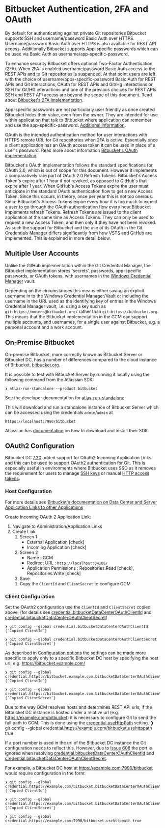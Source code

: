 # Bitbucket Authentication, 2FA and OAuth

By default for authenticating against private Git repositories Bitbucket
supports SSH and username/password Basic Auth over HTTPS. Username/password
Basic Auth over HTTPS is also available for REST API access. Additionally
Bitbucket supports App-specific passwords which can be used via Basic Auth as
username/app-specific-password.

To enhance security Bitbucket offers optional Two-Factor Authentication (2FA).
When 2FA is enabled username/password Basic Auth access to the REST APIs and to
Git repositories is suspended. At that point users are left with the choice of
username/apps-specific-password Basic Auth for REST APIs and Git interactions,
OAuth for REST APIs and Git/Hg interactions or SSH for Git/HG interactions and
one of the previous choices for REST APIs. SSH and REST API access are beyond
the scope of this document. Read about [Bitbucket's 2FA implementation][2fa-impl].

App-specific passwords are not particularly user friendly as once created
Bitbucket hides their value, even from the owner. They are intended for use
within application that talk to Bitbucket where application can remember and use
the app-specific-password. [Additional information][additional-info].

OAuth is the intended authentication method for user interactions with HTTPS
remote URL for Git repositories when 2FA is active. Essentially once a client
application has an OAuth access token it can be used in place of a user's
password. Read more about information [Bitbucket's OAuth implementation][oauth-impl].

Bitbucket's OAuth implementation follows the standard specifications for OAuth
2.0, which is out of scope for this document. However it implements a
comparatively rare part of OAuth 2.0 Refresh Tokens. Bitbucket's Access Token's
expire after 1 hour if not revoked, as opposed to GitHub's that expire after 1
year. When GitHub's Access Tokens expire the user must anticipate in the
standard OAuth authentication flow to get a new Access Token. Since this occurs,
in theory, once per year this is not too onerous. Since Bitbucket's Access
Tokens expire every hour it is too much to expect a user to go through the OAuth
authentication flow every hour.Bitbucket implements refresh Tokens.
Refresh Tokens are issued to the client application at the same time as Access
Tokens. They can only be used to request a new Access Token, and then only if
they have not been revoked. As such the support for Bitbucket and the use of its
OAuth in the Git Credentials Manager differs significantly from how VSTS and
GitHub are implemented. This is explained in more detail below.

## Multiple User Accounts

Unlike the GitHub implementation within the Git Credential Manager, the
Bitbucket implementation stores 'secrets', passwords, app-specific passwords, or
OAuth tokens, with usernames in the [Windows Credential Manager][wincred-manager]
vault.

Depending on the circumstances this means either saving an explicit username in
to the Windows Credential Manager/Vault or including the username in the URL
used as the identifying key of entries in the Windows Credential Manager vault,
i.e. using a key such as `git:https://mminns@bitbucket.org/` rather than
`git:https://bitbucket.org`. This means that the Bitbucket implementation in the
GCM can support multiple accounts, and usernames,  for a single user against
Bitbucket, e.g. a personal account and a work account.

## On-Premise Bitbucket

On-premise Bitbucket, more correctly known as Bitbucket Server or Bitbucket DC,
has a number of differences compared to the cloud instance of Bitbucket,
[bitbucket.org][bitbucket].

It is possible to test with Bitbucket Server by running it locally using the
following command from the Atlassian SDK:

    ❯ atlas-run-standalone --product bitbucket

See the developer documentation for [atlas-run-standalone][atlas-run-standalone].

This will download and run a standalone instance of Bitbucket Server which can
be accessed using the credentials `admin`/`admin` at

    https://localhost:7990/bitbucket

Atlassian has [documentation][atlassian-sdk] on how to download and install
their SDK.

## OAuth2 Configuration

Bitbucket DC [7.20](https://confluence.atlassian.com/bitbucketserver/bitbucket-data-center-and-server-7-20-release-notes-1101934428.html)
added support for OAuth2 Incoming Application Links and this can be used to
support OAuth2 authentication for Git. This is especially useful in environments
where Bitbucket uses SSO as it removes the requirement for users to manage
[SSH keys](https://confluence.atlassian.com/display/BITBUCKETSERVER0717/Using+SSH+keys+to+secure+Git+operations)
or manual [HTTP access tokens](https://confluence.atlassian.com/display/BITBUCKETSERVER0717/Personal+access+tokens).

### Host Configuration

For more details see
[Bitbucket's documentation on Data Center and Server Application Links to other Applications](https://confluence.atlassian.com/bitbucketserver/link-to-other-applications-1018764620.html)

Create Incoming OAuth 2 Application Link:
<!-- markdownlint-disable MD034 -->
1. Navigate to Administration/Application Links
1. Create Link
   1. Screen 1
      - External Application [check]
      - Incoming Application [check]
   1. Screen 2
      - Name : GCM
      - Redirect URL : `http://localhost:34106/`
      - Application Permissions : Repositories.Read [check], Repositories.Write [check]
   1. Save
   <!-- markdownlint-enable MD034 -->
   1. Copy the `ClientId` and `ClientSecret` to configure GCM

### Client Configuration

Set the OAuth2 configuration use the `ClientId` and `ClientSecret` copied above,
(for details see [credential.bitbucketDataCenterOAuthClientId](configuration.md#credential.bitbucketDataCenterOAuthClientId)
and [credential.bitbucketDataCenterOAuthClientSecret](configuration.md#credential.bitbucketDataCenterOAuthClientSecret))

    ❯ git config --global credential.bitbucketDataCenterOAuthClientId {`Copied ClientId`}

    ❯ git config --global credential.bitbucketDataCenterOAuthClientSecret {`Copied ClientSecret`}
<!-- markdownlint-disable MD034 -->
As described in [Configuration options](configuration.md#Configuration%20options)
the settings can be made more specific to apply only to a specific Bitbucket DC
host by specifying the host url, e.g. https://bitbucket.example.com/
<!-- markdownlint-enable MD034 -->

    ❯ git config --global credential.https://bitbucket.example.com.bitbucketDataCenterOAuthClientId {`Copied ClientId`}

    ❯ git config --global credential.https://bitbucket.example.com.bitbucketDataCenterOAuthClientSecret {`Copied ClientSecret`}
<!-- markdownlint-disable MD034 -->
Due to the way GCM resolves hosts and determines REST API urls, if the Bitbucket
DC instance is hosted under a relative url (e.g. https://example.com/bitbucket)
it is necessary to configure Git to send the full path to GCM. This is done
using the [credential.useHttpPath](configuration.md#credential.useHttpPath)
setting.
    ❯ git config --global credential.https://example.com/bitbucket.usehttppath true
<!-- markdownlint-enable MD034 -->

If a port number is used in the url of the Bitbucket DC instance the Git
configuration needs to reflect this. However, due to [Issue 608](https://github.com/git-ecosystem/git-credential-manager/issues/608)
the port is ignored when resolving [credential.bitbucketDataCenterOAuthClientId](configuration.md#credential.bitbucketDataCenterOAuthClientId)
and [credential.bitbucketDataCenterOAuthClientSecret](configuration.md#credential.bitbucketDataCenterOAuthClientSecret).
<!-- markdownlint-disable MD034 -->
For example, a Bitbucket DC host at https://example.com:7990/bitbucket would
require configuration in the form:
<!-- markdownlint-enable MD034 -->
    ❯ git config --global credential.https://example.com/bitbucket.bitbucketDataCenterOAuthClientId {`Copied ClientId`}

    ❯ git config --global credential.https://example.com/bitbucket.bitbucketDataCenterOAuthClientSecret {`Copied ClientSecret`}

    ❯ git config --global credential.https://example.com:7990/bitbucket.usehttppath true

[additional-info]:https://confluence.atlassian.com/display/BITBUCKET/App+passwords
[atlas-run-standalone]: https://developer.atlassian.com/server/framework/atlassian-sdk/atlas-run-standalone/
[bitbucket]: https://bitbucket.org
[2fa-impl]: https://confluence.atlassian.com/bitbucket/two-step-verification-777023203.html
[oauth-impl]: https://confluence.atlassian.com/bitbucket/oauth-on-bitbucket-cloud-238027431.html
[atlassian-sdk]: https://developer.atlassian.com/server/framework/atlassian-sdk/
[wincred-manager]: https://msdn.microsoft.com/en-us/library/windows/desktop/aa374792(v=vs.85).aspx
